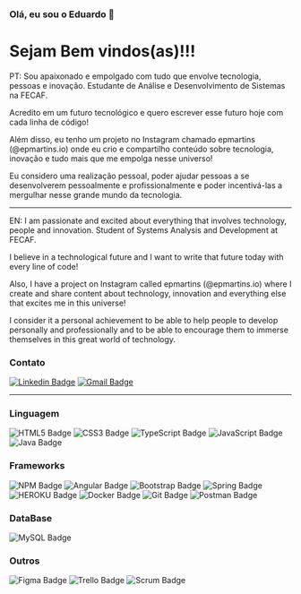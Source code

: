 ### Olá, eu sou o Eduardo 👋

# Sejam Bem vindos(as)!!!



<!--<img align="right" alt="GIF" src="https://imgur.com/XwcZU9t.gif" width="350" height="300" /-->




<p> PT: Sou apaixonado e empolgado com tudo que envolve tecnologia, pessoas e inovação. Estudante de Análise e Desenvolvimento de Sistemas na FECAF. 

Acredito em um futuro tecnológico e quero escrever esse futuro hoje com cada linha de código!

Além disso, eu tenho um projeto no Instagram chamado epmartins (@epmartins.io) onde eu crio e compartilho conteúdo sobre tecnologia, inovação e tudo mais que me empolga nesse universo!

Eu considero uma realização pessoal, poder ajudar pessoas a se desenvolverem pessoalmente e profissionalmente e poder incentivá-las a mergulhar nesse grande mundo da tecnologia.

----------------------------------------------------------------------------------------------------------------------

EN: I am passionate and excited about everything that involves technology, people and innovation. Student of Systems Analysis and Development at FECAF.

I believe in a technological future and I want to write that future today with every line of code!

Also, I have a project on Instagram called epmartins (@epmartins.io) where I create and share content about technology, innovation and everything else that excites me in this universe!

I consider it a personal achievement to be able to help people to develop personally and professionally and to be able to encourage them to immerse themselves in this great world of technology. </p>

### Contato

[![Linkedin Badge](https://img.shields.io/badge/-LinkedIn-blue?style=flat-square&logo=Linkedin&logoColor=white&link=link_do_seu_perfil_no_linkedin)](https://www.linkedin.com/in/eduardopiresmartins/)
[![Gmail Badge](https://img.shields.io/badge/-Gmail-c14438?style=flat-square&logo=Gmail&logoColor=white&link=mailto:seu_email)](eduardopirescontato@gmail.com)



---



### Linguagem



![HTML5 Badge](https://img.shields.io/badge/HTML5-E34F26?style=for-the-badge&logo=html5&logoColor=white)
![CSS3 Badge](https://img.shields.io/badge/CSS3-1572B6?style=for-the-badge&logo=css3&logoColor=white)
![TypeScript Badge](https://img.shields.io/badge/TypeScript-007ACC?style=for-the-badge&logo=typescript&logoColor=white)
![JavaScript Badge](https://img.shields.io/badge/JavaScript-323330?style=for-the-badge&logo=javascript&logoColor=F7DF1E)
![Java Badge](https://img.shields.io/badge/Java-ED8B00?style=for-the-badge&logo=java&logoColor=white)



### Frameworks



![NPM Badge](https://img.shields.io/badge/npm-CB3837?style=for-the-badge&logo=npm&logoColor=white)
![Angular Badge](https://img.shields.io/badge/Angular-DD0031?style=for-the-badge&logo=angular&logoColor=white)
![Bootstrap Badge](https://img.shields.io/badge/Bootstrap-563D7C?style=for-the-badge&logo=bootstrap&logoColor=white)
![Spring Badge](https://img.shields.io/badge/Spring-6DB33F?style=for-the-badge&logo=spring&logoColor=white)
![HEROKU Badge](https://img.shields.io/badge/Heroku-430098?style=for-the-badge&logo=heroku&logoColor=white)
![Docker Badge](https://img.shields.io/badge/Docker-2CA5E0?style=for-the-badge&logo=docker&logoColor=white)
![Git Badge](https://img.shields.io/badge/Git-F05032?style=for-the-badge&logo=git&logoColor=white)
![Postman Badge](https://img.shields.io/badge/Postman-FF6C37?style=for-the-badge&logo=Postman&logoColor=white)

### DataBase

![MySQL Badge](https://img.shields.io/badge/MySQL-00000F?style=for-the-badge&logo=mysql&logoColor=white)

### Outros

![Figma Badge](https://img.shields.io/badge/Figma-F24E1E?style=for-the-badge&logo=figma&logoColor=white)
![Trello Badge](https://img.shields.io/badge/Trello-blue?style=for-the-badge&logo=trello&logoColor=white)
![Scrum Badge](https://img.shields.io/badge/Scrum-00000F?style=for-the-badge&logo=scrum&logoColor=white)
